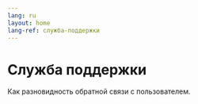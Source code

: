 ```yaml
---
lang: ru
layout: home
lang-ref: служба-поддержки
---
```


# Служба поддержки

Как разновидность обратной связи с пользователем.
